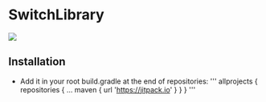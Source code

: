 # SwitchLibrary
[![](https://jitpack.io/v/mariumjawed/SwitchLibrary.svg)](https://jitpack.io/#mariumjawed/SwitchLibrary)


## Installation

- Add it in your root build.gradle at the end of repositories: ''' allprojects {
repositories {
...
maven { url 'https://jitpack.io' }
}
} '''